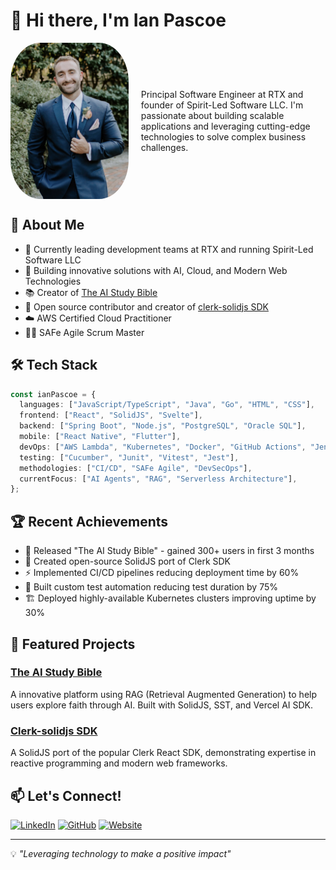 # 👋 Hi there, I'm Ian Pascoe

<div style="display: flex; align-items: center; gap: 20px;">
  <img src="./pfp.jpeg" alt="Profile Pic" height="250" style="border-radius: 25%;">
  <p>Principal Software Engineer at RTX and founder of Spirit-Led Software LLC. I'm passionate about building scalable applications and leveraging cutting-edge technologies to solve complex business challenges.</p>
</div>

## 🚀 About Me

- 💼 Currently leading development teams at RTX and running Spirit-Led Software LLC
- 🌱 Building innovative solutions with AI, Cloud, and Modern Web Technologies
- 📚 Creator of [The AI Study Bible](https://theaistudybible.com)
- 🤝 Open source contributor and creator of [clerk-solidjs SDK](https://github.com/spirit-led-software/clerk-solidjs)
- ☁️ AWS Certified Cloud Practitioner
- 🏃‍♂️ SAFe Agile Scrum Master

## 🛠️ Tech Stack

```typescript
const ianPascoe = {
  languages: ["JavaScript/TypeScript", "Java", "Go", "HTML", "CSS"],
  frontend: ["React", "SolidJS", "Svelte"],
  backend: ["Spring Boot", "Node.js", "PostgreSQL", "Oracle SQL"],
  mobile: ["React Native", "Flutter"],
  devOps: ["AWS Lambda", "Kubernetes", "Docker", "GitHub Actions", "Jenkins"],
  testing: ["Cucumber", "Junit", "Vitest", "Jest"],
  methodologies: ["CI/CD", "SAFe Agile", "DevSecOps"],
  currentFocus: ["AI Agents", "RAG", "Serverless Architecture"],
};
```

## 🏆 Recent Achievements

- 🚀 Released "The AI Study Bible" - gained 300+ users in first 3 months
- 🌟 Created open-source SolidJS port of Clerk SDK
- ⚡ Implemented CI/CD pipelines reducing deployment time by 60%
- 🎯 Built custom test automation reducing test duration by 75%
- 🏗️ Deployed highly-available Kubernetes clusters improving uptime by 30%

## 🌟 Featured Projects

### [The AI Study Bible](https://theaistudybible.com)

A innovative platform using RAG (Retrieval Augmented Generation) to help users explore faith through AI. Built with SolidJS, SST, and Vercel AI SDK.

### [Clerk-solidjs SDK](https://github.com/spirit-led-software/clerk-solidjs)

A SolidJS port of the popular Clerk React SDK, demonstrating expertise in reactive programming and modern web frameworks.

## 📫 Let's Connect!

[![LinkedIn](https://img.shields.io/badge/LinkedIn-0077B5?style=for-the-badge&logo=linkedin&logoColor=white)](https://www.linkedin.com/in/ian-pascoe)
[![GitHub](https://img.shields.io/badge/GitHub-100000?style=for-the-badge&logo=github&logoColor=white)](https://github.com/ian-pascoe)
[![Website](https://img.shields.io/badge/Website-FF7139?style=for-the-badge&logo=firefox-browser&logoColor=white)](https://spiritledsoftware.com)

---

💡 _"Leveraging technology to make a positive impact"_
